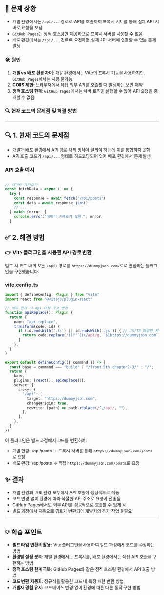 ## 🚨 문제 상황<br>  
* 개발 환경에서는 `/api/...` 경로로 API를 호출하여 프록시 서버를 통해 실제 API 서버로 요청을 보냄  
* `GitHub Pages`는 정적 호스팅만 제공하므로 프록시 서버를 사용할 수 없음  
* 배포 환경에서는 `/api/...` 경로로 요청하면 실제 API 서버에 연결할 수 없는 문제 발생  
  
### **🛠 원인**<br>  
1. **개발 vs 배포 환경 차이**: 개발 환경에서는 Vite의 프록시 기능을 사용하지만, `GitHub Pages`에서는 사용 불가능  
1. **CORS 제한**: 브라우저에서 직접 외부 API를 호출할 때 발생하는 보안 제약  
1. **정적 호스팅 한계**: `GitHub Pages`에서는 서버 로직을 실행할 수 없어 API 요청을 중개할 수 없음  
  
### **🔍 현재 코드의 문제점 및 해결 방법**<br>  
---  
  
## **🔍 1. 현재 코드의 문제점**<br>  
* 개발과 배포 환경에서 API 경로 처리 방식이 달라야 하는데 이를 통합하지 못함  
* API 호출 코드가 `/api/...` 형태로 하드코딩되어 있어 배포 환경에서 문제 발생  
### **API 호출 예시**<br>  
```typescript  

// 데이터 가져오기
const fetchData = async () => {
  try {
    const response = await fetch("/api/posts")
    const data = await response.json()
    // ...
  } catch (error) {
    console.error("데이터 가져오기 오류:", error)
  }  
```  
  
## **✅ 2. 해결 방법**<br>  
### **👉 Vite 플러그인을 사용한 API 경로 변환**<br>  
빌드 시 코드 내의 모든 `/api/` 경로를 `https://dummyjson.com/`으로 변환하는 플러그인을 구현했습니다.  
  
### **vite.config.ts**<br>  
```typescript  
import { defineConfig, Plugin } from "vite"
import react from "@vitejs/plugin-react"

// 배포 환경 시 api 요청 주소 변경
function apiReplace(): Plugin { 
  return {
    name: "api-replace",
    transform(code, id) {
      if (id.endsWith('.ts') || id.endsWith('.js')) { // JS/TS 파일만 처리
        return code.replace(/(["'`])\/api/g, `$1https://dummyjson.com`);
      }
    },
  }
}

export default defineConfig(({ command }) => {
  const base = command === "build" ? "/front_5th_chapter2-3/" : "/";
  return {
    base,
    plugins: [react(), apiReplace()],
    server: {
      proxy: {
        "/api": {
          target: "https://dummyjson.com",
          changeOrigin: true,
          rewrite: (path) => path.replace(/^\/api/, ""),
        },
      },
    },
  }
})  
```  
이 플러그인은 빌드 과정에서 코드를 변환하여:  
* 개발 환경: /api/posts → 프록시 서버를 통해 `https://dummyjson.com/posts`로 요청  
* 배포 환경: /api/posts → 직접 `https://dummyjson.com/posts`로 요청  
  
## ✨ **결과**<br>  
* 개발 환경과 배포 환경 모두에서 API 호출이 정상적으로 작동  
* 코드 변경 없이 환경에 따라 적절한 API 주소로 요청이 전송됨  
* GitHub Pages에서도 외부 API를 성공적으로 호출할 수 있게 됨  
* 빌드 과정에서 자동으로 경로가 변환되어 개발자의 추가 작업 불필요  
---  
## 💡 **학습 포인트**<br>  
* **빌드 타임 변환의 활용**: Vite 플러그인을 사용하여 빌드 과정에서 코드를 수정하는 방법  
* **환경별 설정 분리**: 개발 환경에서는 프록시를, 배포 환경에서는 직접 API 호출을 구현하는 방법  
* **정적 호스팅 한계 극복**: GitHub Pages와 같은 정적 호스팅 환경에서 API 호출 방법  
* **코드 변환 자동화**: 정규식을 활용한 코드 내 특정 패턴 변환 방법  
* **개발자 경험 유지**: 코드베이스 변경 없이 환경에 따른 다른 동작 구현 방법  
  
